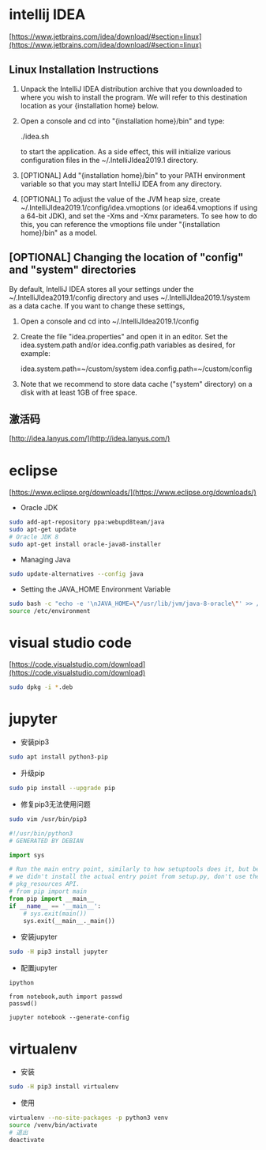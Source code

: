 # intellij IDEA

[https://www.jetbrains.com/idea/download/#section=linux](https://www.jetbrains.com/idea/download/#section=linux)

  Linux Installation Instructions
  ------------------------------------------------------------------------------
  1. Unpack the IntelliJ IDEA distribution archive that you downloaded to
     where you wish to install the program. We will refer to this destination
     location as your {installation home} below.

  2. Open a console and cd into "{installation home}/bin" and type:

       ./idea.sh

     to start the application. As a side effect, this will initialize various
     configuration files in the ~/.IntelliJIdea2019.1 directory.

  3. [OPTIONAL] Add "{installation home}/bin" to your PATH environment
     variable so that you may start IntelliJ IDEA from any directory.

  4. [OPTIONAL] To adjust the value of the JVM heap size, create
      ~/.IntelliJIdea2019.1/config/idea.vmoptions (or idea64.vmoptions
      if using a 64-bit JDK), and set the -Xms and -Xmx parameters. To see how
      to do this, you can reference the vmoptions file under
      "{installation home}/bin" as a model.

  [OPTIONAL] Changing the location of "config" and "system" directories
  ------------------------------------------------------------------------------
  By default, IntelliJ IDEA stores all your settings under the ~/.IntelliJIdea2019.1/config
  directory and uses ~/.IntelliJIdea2019.1/system as a data cache.
  If you want to change these settings,

  1. Open a console and cd into ~/.IntelliJIdea2019.1/config

  2. Create the file "idea.properties" and open it in an editor. Set the
     idea.system.path and/or idea.config.path variables as desired, for
     example:

     idea.system.path=~/custom/system
     idea.config.path=~/custom/config

  3. Note that we recommend to store data cache ("system" directory) on a disk
     with at least 1GB of free space.
     
激活码
-----------------------------------------------
[http://idea.lanyus.com/](http://idea.lanyus.com/)

# eclipse

[https://www.eclipse.org/downloads/](https://www.eclipse.org/downloads/)

- Oracle JDK
```bash
sudo add-apt-repository ppa:webupd8team/java
sudo apt-get update
# Oracle JDK 8
sudo apt-get install oracle-java8-installer
```
- Managing Java
```bash
sudo update-alternatives --config java
```
- Setting the JAVA_HOME Environment Variable
```bash
sudo bash -c "echo -e '\nJAVA_HOME=\"/usr/lib/jvm/java-8-oracle\"' >> /etc/environment"
source /etc/environment
```
# visual studio code

[https://code.visualstudio.com/download](https://code.visualstudio.com/download)

```bash
sudo dpkg -i *.deb
```

# jupyter
- 安装pip3
```bash
sudo apt install python3-pip
```
- 升级pip
```bash
sudo pip install --upgrade pip
```
- 修复pip3无法使用问题
```bash
sudo vim /usr/bin/pip3
```
```py
#!/usr/bin/python3
# GENERATED BY DEBIAN

import sys

# Run the main entry point, similarly to how setuptools does it, but because
# we didn't install the actual entry point from setup.py, don't use the
# pkg_resources API.
# from pip import main
from pip import __main__
if __name__ == '__main__':
    # sys.exit(main())
    sys.exit(__main__._main())
```
- 安装jupyter
```bash
sudo -H pip3 install jupyter
```
- 配置jupyter
```
ipython

from notebook,auth import passwd
passwd()
```
```
jupyter notebook --generate-config
```

# virtualenv
- 安装
```bash
sudo -H pip3 install virtualenv
```
- 使用
```bash
virtualenv --no-site-packages -p python3 venv
source /venv/bin/activate
# 退出
deactivate
```
<!--stackedit_data:
eyJoaXN0b3J5IjpbMjAwODAyNjI4MSwtMjEwMjM4MzM0MiwtMz
Q4ODI4Nzc4LC0xOTc0OTAzMjQzLDE2MDYxMzY4NDAsLTE0ODc5
ODA1NTMsLTQ0NDY4Nzg4MSwtMTYxOTMyNzgwNywtNTM0MzYzNT
czLDE0ODMwOTY0NCw1OTUyMTU1NzEsNzQ5ODIwMjksNDY0NDM0
NzMsLTIwODg3NDY2MTJdfQ==
-->